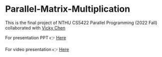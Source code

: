 # Parallel-Matrix-Multiplication

This is the final project of NTHU CS5422 Parallel Programming (2022 Fall) collaborated with [Vicky Chen](https://github.com/vickychen928)

For presentation PPT 👉 [Here](./PP_PROJ_PPT.pdf)

For video presentation 👉 [Here](https://drive.google.com/file/d/1diJ6WAcmqEKqQxXEpv0tMfelYAxg-cFF/view?usp=share_link)
